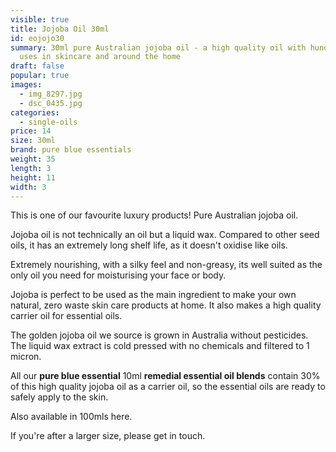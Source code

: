 ```yaml
---
visible: true
title: Jojoba Oil 30ml
id: eojojo30
summary: 30ml pure Australian jojoba oil - a high quality oil with hundreds of
  uses in skincare and around the home
draft: false
popular: true
images:
  - img_8297.jpg
  - dsc_0435.jpg
categories:
  - single-oils
price: 14
size: 30ml
brand: pure blue essentials
weight: 35
length: 3
height: 11
width: 3
---
```

This is one of our favourite luxury products! Pure Australian jojoba oil.  

Jojoba oil is not technically an oil but a liquid wax.  Compared to other seed oils, it has an extremely long shelf life, as it doesn't oxidise like oils.  

Extremely nourishing, with a silky feel and non-greasy, its well suited as the only oil you need for moisturising your face or body.   

Jojoba is perfect to be used as the main ingredient to make your own natural, zero waste skin care products at home.  It also makes a high quality carrier oil for essential oils.

The golden jojoba oil we source is grown in Australia without pesticides.  The liquid wax extract is cold pressed with no chemicals and filtered to 1 micron.  

All our **pure blue essential** 10ml **remedial essential oil blends** contain 30% of this high quality jojoba oil as a carrier oil, so the essential oils are ready to safely apply to the skin. 

A﻿lso available in 100mls here.  

If you're after a larger size, please get in touch.